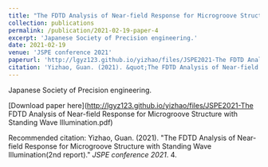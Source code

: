 ```yaml
---
title: "The FDTD Analysis of Near-field Response for Microgroove Structure with Standing Wave Illumination(2nd report)"
collection: publications
permalink: /publication/2021-02-19-paper-4
excerpt: 'Japanese Society of Precision engineering.'
date: 2021-02-19
venue: 'JSPE conference 2021'
paperurl: 'http://lgyz123.github.io/yizhao/files/JSPE2021-The FDTD Analysis of Near-field Response for Microgroove Structure with Standing Wave Illumination.pdf'
citation: 'Yizhao, Guan. (2021). &quot;The FDTD Analysis of Near-field Response for Microgroove Structure with Standing Wave Illumination(2nd report).&quot; <i>JSPE conference 2021</i>. 4.'
---
```

Japanese Society of Precision engineering.

[Download paper here](http://lgyz123.github.io/yizhao/files/JSPE2021-The FDTD Analysis of Near-field Response for Microgroove Structure with Standing Wave Illumination.pdf)

Recommended citation: Yizhao, Guan. (2021). "The FDTD Analysis of Near-field Response for Microgroove Structure with Standing Wave Illumination(2nd report)." <i>JSPE conference 2021</i>. 4.